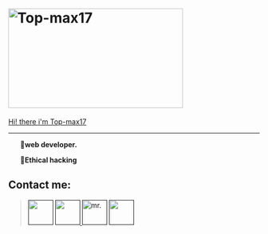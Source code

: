 <html lang="en">
 <head>
  <meta charset="UTF-8">
   <meta name="viewport" 
    content="width=device-width, initial-scale=1">
       <link rel="stylesheet" 
        href="style.css">
         <body><h1><img src="" alt="Top-max17" width="350px" height="200px">
            </h1><u><main>Hi! there i'm Top-max17
           </main></u><p>
         </p> <hr></hr><strong>
       <ul>📌web developer.</ul>
     <ul>📌Ethical hacking</ul>
  <h2>Contact me: </h2></p></strong>
<blockquote><a href=""> 
<img src="/fb.png" alt="" width="50" heigh="50"></a>
   <a href=""><img src="/inst.png" alt="" width="50" height="50"   ></a><a href="">
        <img src="/tw.png" alt="mr." width="50" height="50"></a>
           <a href="">
             <img src="/you.png" alt="" width="50"    height="50"></a> </blockquote>
</h5></p></blockquote></body></html>
